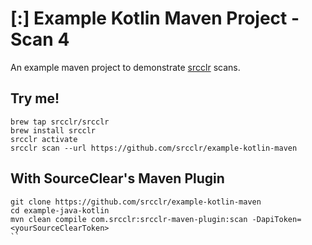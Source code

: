 # [:] Example Kotlin Maven Project - Scan 4

An example maven project to demonstrate [srcclr](https://www.srcclr.com) scans.

## Try me!

```
brew tap srcclr/srcclr
brew install srcclr
srcclr activate
srcclr scan --url https://github.com/srcclr/example-kotlin-maven
```

## With SourceClear's Maven Plugin
```
git clone https://github.com/srcclr/example-kotlin-maven
cd example-java-kotlin
mvn clean compile com.srcclr:srcclr-maven-plugin:scan -DapiToken=<yourSourceClearToken>
``
